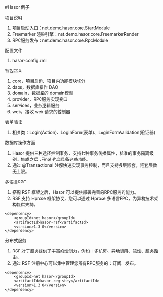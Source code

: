 #Hasor 例子

项目说明
1. 项目启动入口：net.demo.hasor.core.StartModule
2. Freemarker 渲染引擎：net.demo.hasor.core.FreemarkerRender
3. RPC服务发布：net.demo.hasor.core.RpcModule

配置文件
1. hasor-config.xml

各包含义
1. core，项目启动、项目内功能模块切分
2. daos，数据库操作 DAO
3. domain，数据库的 domain模型
4. provider，RPC服务实现接口
5. services，业务逻辑服务
6. web，接收 web 请求的控制器

表单验证
1. 相关类：Login(Action)、LoginForm(表单)、LoginFormValidation(验证器)

数据库操作方面
1. Hasor 提供三种途径控制事务，支持七种事务传播属性，标准的事务隔离级别。集成之后 JFinal 也会具备这些功能。
2. 通过 @Transactional 注解快速实现事务控制，而且支持多层嵌套，嵌套层数无上限。

多语言RPC
1. 搭配 RSF 框架之后，Hasor 可以提供部署完善的RPC服务的能力。
2. RSF 支持 Hprose 框架协议，您可以通过 Hprose 多语言RPC，为异构技术架构提供支持。
```
<dependency>
    <groupId>net.hasor</groupId>
    <artifactId>hasor-rsf</artifactId>
    <version>1.3.0</version>
</dependency>
```

分布式服务
1. RSF 对于服务提供了丰富的控制力，例如：多机房、异地调用、流控、服务路由。
2. 通过 RSF 注册中心可以集中管理您所有RPC服务的：订阅、发布。
```
<dependency>
    <groupId>net.hasor</groupId>
    <artifactId>hasor-registry</artifactId>
    <version>1.3.0</version>
</dependency>
```